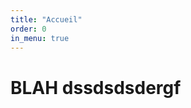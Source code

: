 ```yaml
---
title: "Accueil"
order: 0
in_menu: true
---
```

<head>
<id="main_header">
</head>

# BLAH dssdsdsdergf 